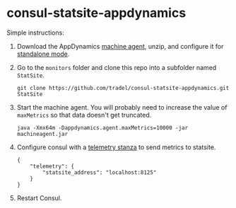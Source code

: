 # consul-statsite-appdynamics

Simple instructions:

 1. Download the AppDynamics [machine agent], unzip, and configure it for [standalone mode].
 2. Go to the `monitors` folder and clone this repo into a subfolder named `StatSite`.
 
        git clone https://github.com/tradel/consul-statsite-appdynamics.git StatSite

 3. Start the machine agent. You will probably need to increase the value of `maxMetrics` so that data doesn't get truncated.
 
        java -Xmx64m -Dappdynamics.agent.maxMetrics=10000 -jar machineagent.jar
 
 3. Configure consul with a [telemetry stanza] to send metrics to statsite.

        {
            "telemetry": {
                "statsite_address": "localhost:8125"
            }
        }

 4. Restart Consul. 


[machine agent]: https://download.appdynamics.com/download/#version=&apm=machine&os=&platform_admin_os=&appdynamics_cluster_os=&events=&eum=&page=1
[standalone mode]: https://docs.appdynamics.com/display/PRO45/Configure+the+Standalone+Machine+Agent
[telemetry stanza]: https://www.consul.io/docs/agent/options.html#telemetry
